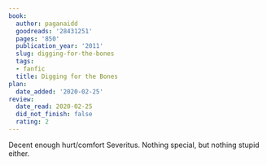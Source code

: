 ```yaml
---
book:
  author: paganaidd
  goodreads: '28431251'
  pages: '850'
  publication_year: '2011'
  slug: digging-for-the-bones
  tags:
  - fanfic
  title: Digging for the Bones
plan:
  date_added: '2020-02-25'
review:
  date_read: 2020-02-25
  did_not_finish: false
  rating: 2
---
```


Decent enough hurt/comfort Severitus. Nothing special, but nothing stupid either.
